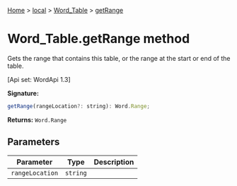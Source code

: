 [Home](./index) &gt; [local](local.md) &gt; [Word\_Table](local.word_table.md) &gt; [getRange](local.word_table.getrange.md)

# Word\_Table.getRange method

Gets the range that contains this table, or the range at the start or end of the table. 

 \[Api set: WordApi 1.3\]

**Signature:**
```javascript
getRange(rangeLocation?: string): Word.Range;
```
**Returns:** `Word.Range`

## Parameters

|  Parameter | Type | Description |
|  --- | --- | --- |
|  `rangeLocation` | `string` |  |

